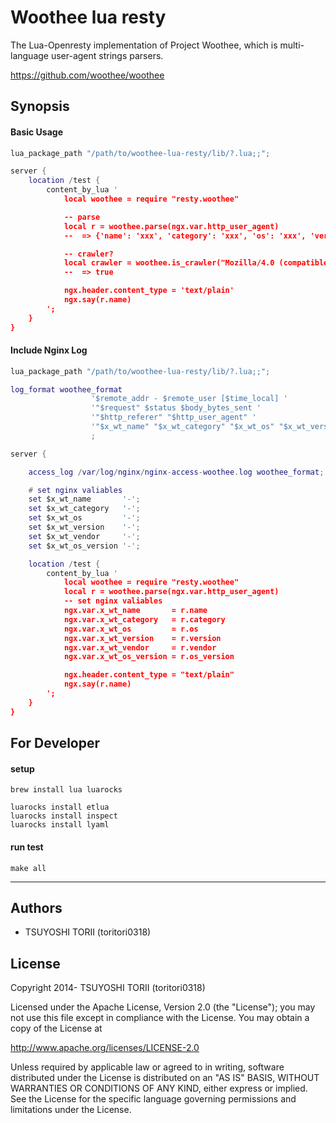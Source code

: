 # Woothee lua resty

The Lua-Openresty implementation of Project Woothee, which is multi-language user-agent strings parsers.

https://github.com/woothee/woothee

## Synopsis

#### Basic Usage

```lua
lua_package_path "/path/to/woothee-lua-resty/lib/?.lua;;";

server {
    location /test {
        content_by_lua '
            local woothee = require "resty.woothee"

            -- parse
            local r = woothee.parse(ngx.var.http_user_agent)
            --  => {'name': 'xxx', 'category': 'xxx', 'os': 'xxx', 'version': 'xxx', 'vendor': 'xxx'}

            -- crawler?
            local crawler = woothee.is_crawler("Mozilla/4.0 (compatible; MSIE 8.0; Windows NT 6.1; Trident/4.0)")
            --  => true

            ngx.header.content_type = 'text/plain'
            ngx.say(r.name)
        ';
    }
}
```

#### Include Nginx Log

```lua
lua_package_path "/path/to/woothee-lua-resty/lib/?.lua;;";

log_format woothee_format
                  '$remote_addr - $remote_user [$time_local] '
                  '"$request" $status $body_bytes_sent '
                  '"$http_referer" "$http_user_agent" '
                  '"$x_wt_name" "$x_wt_category" "$x_wt_os" "$x_wt_version" "$x_wt_vendor" "$x_wt_os_version"'
                  ;

server {

    access_log /var/log/nginx/nginx-access-woothee.log woothee_format;

    # set nginx valiables
    set $x_wt_name       '-';
    set $x_wt_category   '-';
    set $x_wt_os         '-';
    set $x_wt_version    '-';
    set $x_wt_vendor     '-';
    set $x_wt_os_version '-';

    location /test {
        content_by_lua '
            local woothee = require "resty.woothee"
            local r = woothee.parse(ngx.var.http_user_agent)
            -- set nginx valiables
            ngx.var.x_wt_name       = r.name
            ngx.var.x_wt_category   = r.category
            ngx.var.x_wt_os         = r.os
            ngx.var.x_wt_version    = r.version
            ngx.var.x_wt_vendor     = r.vendor
            ngx.var.x_wt_os_version = r.os_version

            ngx.header.content_type = "text/plain"
            ngx.say(r.name)
        ';
    }
}
```

## For Developer

#### setup

```
brew install lua luarocks

luarocks install etlua
luarocks install inspect
luarocks install lyaml
```

#### run test

```
make all
```

* * * * *

## Authors

* TSUYOSHI TORII (toritori0318)

## License

Copyright 2014- TSUYOSHI TORII (toritori0318)

Licensed under the Apache License, Version 2.0 (the "License");
you may not use this file except in compliance with the License.
You may obtain a copy of the License at

   http://www.apache.org/licenses/LICENSE-2.0

Unless required by applicable law or agreed to in writing, software
distributed under the License is distributed on an "AS IS" BASIS,
WITHOUT WARRANTIES OR CONDITIONS OF ANY KIND, either express or implied.
See the License for the specific language governing permissions and
limitations under the License.
